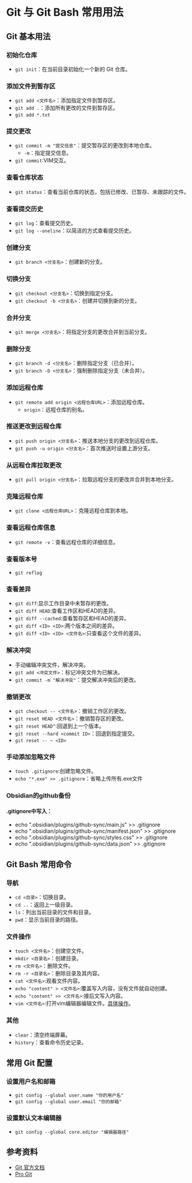 # Git 与 Git Bash 常用用法


## Git 基本用法

### 初始化仓库

* `git init`：在当前目录初始化一个新的 Git 仓库。

### 添加文件到暂存区

* `git add <文件名>`：添加指定文件到暂存区。
* `git add .`：添加所有更改的文件到暂存区。
* `git add *.txt`


### 提交更改

* `git commit -m "提交信息"`：提交暂存区的更改到本地仓库。
    * `-m`：指定提交信息。
* `git commit`:VIM交互。

### 查看仓库状态

* `git status`：查看当前仓库的状态，包括已修改、已暂存、未跟踪的文件。

### 查看提交历史

* `git log`：查看提交历史。
* `git log --oneline`：以简洁的方式查看提交历史。

### 创建分支

* `git branch <分支名>`：创建新的分支。

### 切换分支

* `git checkout <分支名>`：切换到指定分支。
* `git checkout -b <分支名>`：创建并切换到新的分支。

### 合并分支

* `git merge <分支名>`：将指定分支的更改合并到当前分支。

### 删除分支

* `git branch -d <分支名>`：删除指定分支（已合并）。
* `git branch -D <分支名>`：强制删除指定分支（未合并）。

### 添加远程仓库

* `git remote add origin <远程仓库URL>`：添加远程仓库。
    * `origin`：远程仓库的别名。

### 推送更改到远程仓库

* `git push origin <分支名>`：推送本地分支的更改到远程仓库。
* `git push -u origin <分支名>`：首次推送时设置上游分支。

### 从远程仓库拉取更改

* `git pull origin <分支名>`：拉取远程分支的更改并合并到本地分支。

### 克隆远程仓库

* `git clone <远程仓库URL>`：克隆远程仓库到本地。

### 查看远程仓库信息

* `git remote -v`：查看远程仓库的详细信息。

### 查看版本号
- `git reflog`

### 查看差异
- `git diff`:显示工作目录中未暂存的更改。
- `git diff HEAD`:查看工作区和HEAD的差异。
- `git diff --cached`:查看暂存区和HEAD的差异。
- `git diff <ID> <ID>`:两个版本之间的差异。
- `git diff <ID> <ID> <文件名>`:只查看这个文件的差异。


### 解决冲突

* 手动编辑冲突文件，解决冲突。
* `git add <冲突文件>`：标记冲突文件为已解决。
* `git commit -m "解决冲突"`：提交解决冲突后的更改。

### 撤销更改

* `git checkout -- <文件名>`：撤销工作区的更改。
* `git reset HEAD <文件名>`：撤销暂存区的更改。
* `git reset HEAD^`:回退到上一个版本。
* `git reset --hard <commit ID>`：回退到指定提交。
* `git reset -- ~ <ID>`

### 手动添加忽略文件
- `touch .gitignore`:创建忽略文件。
- `echo "*.exe" >> .gitignore`：省略上传所有.exe文件

### Obsidian的github备份
#### .gitignore中写入：
- echo ".obsidian/plugins/github-sync/main.js" >> .gitignore
- echo ".obsidian/plugins/github-sync/manifest.json" >> .gitignore
- echo ".obsidian/plugins/github-sync/styles.css" >> .gitignore
- echo ".obsidian/plugins/github-sync/data.json" >> .gitignore

## Git Bash 常用命令

### 导航

* `cd <目录>`：切换目录。
* `cd ..`：返回上一级目录。
* `ls`：列出当前目录的文件和目录。
* `pwd`：显示当前目录的路径。

### 文件操作

* `touch <文件名>`：创建空文件。
* `mkdir <目录名>`：创建目录。
* `rm <文件名>`：删除文件。
* `rm -r <目录名>`：删除目录及其内容。
* `cat <文件名>`:观看文件内容。
* `echo "content" > <文件名>`:覆盖写入内容，没有文件就自动创建。
* `echo "content" >> <文件名>`:接后文写入内容。
* `vim <文件名>`:打开vim编辑器编辑文件。[具体操作](VIM)。


### 其他

* `clear`：清空终端屏幕。
* `history`：查看命令历史记录。

## 常用 Git 配置

### 设置用户名和邮箱

* `git config --global user.name "你的用户名"`
* `git config --global user.email "你的邮箱"`

### 设置默认文本编辑器

* `git config --global core.editor "编辑器路径"`



## 参考资料

* [Git 官方文档](https://git-scm.com/doc)
* [Pro Git](https://git-scm.com/book/zh/v2)



